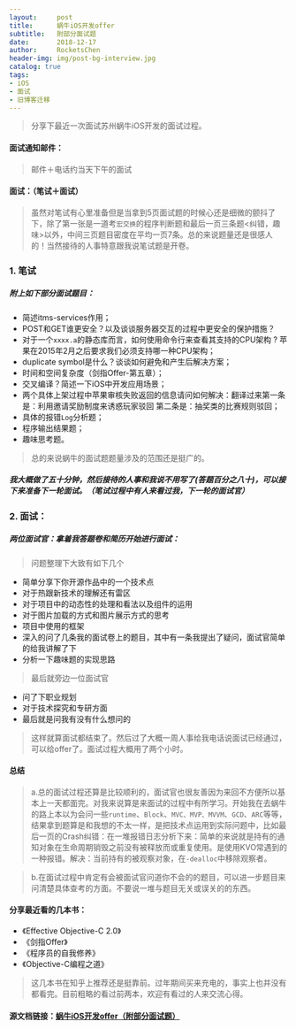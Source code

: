 ```yaml
---
layout:     post
title:      蜗牛iOS开发offer
subtitle:   附部分面试题
date:       2018-12-17
author:     RocketsChen
header-img: img/post-bg-interview.jpg
catalog: true
tags:
- iOS
- 面试
- 旧博客迁移
---
```


> 分享下最近一次面试苏州蜗牛iOS开发的面试过程。


#### 面试通知邮件：

> 邮件＋电话约当天下午的面试

#### 面试：（笔试＋面试）

> 虽然对笔试有心里准备但是当拿到5页面试题的时候心还是细微的颤抖了下，除了第一张是一道考`宏交换`的程序判断题和最后一页三条题<纠错，趣味>以外，中间三页题目密度在平均一页7条。总的来说题量还是很感人的！当然接待的人事特意跟我说笔试题是开卷。

### 1. 笔试

##### 附上如下部分面试题目：
 
 * 简述itms-services作用；
 * POST和GET谁更安全？以及谈谈服务器交互的过程中更安全的保护措施？
 * 对于一个`xxxx.a`的静态库而言，如何使用命令行来查看其支持的CPU架构 ?  苹果在2015年2月之后要求我们必须支持哪一种CPU架构；
 * duplicate symbol是什么？谈谈如何避免和产生后解决方案；
 * 时间和空间复杂度（剑指Offer-第五章）；
 * 交叉编译？简述一下iOS中开发应用场景；
 * 两个具体上架过程中苹果审核失败返回的信息请问如何解决：翻译过来第一条是：利用邀请奖励制度来诱惑玩家驳回 第二条是：抽奖类的比赛规则驳回；
 * 具体的报错`Log`分析题；
 * 程序输出结果题；
 * 趣味思考题。

> 总的来说蜗牛的面试题题量涉及的范围还是挺广的。

##### 我大概做了五十分钟，然后接待的人事和我说不用写了(答题百分之八十)，可以接下来准备下一轮面试。（笔试过程中有人来看过我，下一轮的面试官）

### 2. 面试：

##### 两位面试官：拿着我答题卷和简历开始进行面试：

> 问题整理下大致有如下几个

* 简单分享下你开源作品中的一个技术点
* 对于热跟新技术的理解还有雷区
* 对于项目中的动态性的处理和看法以及组件的运用
* 对于图片加载的方式和图片展示方式的思考
* 项目中使用的框架
* 深入的问了几条我的面试卷上的题目，其中有一条我提出了疑问，面试官简单的给我讲解了下
* 分析一下趣味题的实现思路

> 最后就旁边一位面试官

* 问了下职业规划
* 对于技术探究和专研方面
* 最后就是问我有没有什么想问的


> 这样就算面试都结束了。然后过了大概一周人事给我电话说面试已经通过，可以给offer了。面试过程大概用了两个小时。

#### 总结

> a.总的面试过程还算是比较顺利的，面试官也很友善因为来回不方便所以基本上一天都面完。对我来说算是来面试的过程中有所学习。开始我在去蜗牛的路上本以为会问一些`runtime`、`Block`、`MVC、MVP、MVVM`、`GCD`、`ARC`等等，结果拿到题算是和我想的不太一样，是把技术点运用到实际问题中，比如最后一页的Crash纠错：在一堆报错日志分析下来：简单的来说就是持有的通知对象在生命周期销毁之前没有被释放而或重复使用。是使用KVO常遇到的一种报错。解决：当前持有的被观察对象，在`-dealloc`中移除观察者。

> b.在面试过程中肯定有会被面试官问道你不会的的题目，可以进一步题目来问清楚具体查考的方面。不要说一堆与题目无关或误关的的东西。

#### 分享最近看的几本书：
* 《Effective Objective-C 2.0》
* 《剑指Offer》
* 《程序员的自我修养》
* 《Objective-C编程之道》

> 这几本书在知乎上推荐还是挺靠前。过年期间买来充电的，事实上也并没有都看完。目前粗略的看过前两本，欢迎有看过的人来交流心得。


#### 源文档链接：[蜗牛iOS开发offer（附部分面试题）](https://www.jianshu.com/p/ffc9b1cec635)

